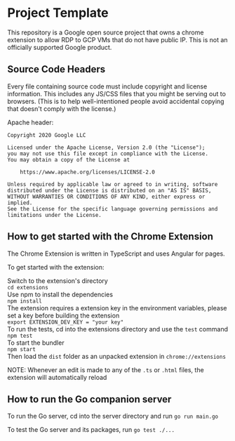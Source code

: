 
# Project Template

This repository is a Google open source project that owns a chrome extension
to allow RDP to GCP VMs that do not have public IP. This is not an officially
supported Google product. 


## Source Code Headers

Every file containing source code must include copyright and license
information. This includes any JS/CSS files that you might be serving out to
browsers. (This is to help well-intentioned people avoid accidental copying that
doesn't comply with the license.)

Apache header:

    Copyright 2020 Google LLC

    Licensed under the Apache License, Version 2.0 (the "License");
    you may not use this file except in compliance with the License.
    You may obtain a copy of the License at

        https://www.apache.org/licenses/LICENSE-2.0

    Unless required by applicable law or agreed to in writing, software
    distributed under the License is distributed on an "AS IS" BASIS,
    WITHOUT WARRANTIES OR CONDITIONS OF ANY KIND, either express or implied.
    See the License for the specific language governing permissions and
    limitations under the License.


## How to get started with the Chrome Extension  
The Chrome Extension is written in TypeScript and uses Angular for pages.

To get started with the extension:  

Switch to the extension's directory  
`cd extensions`  
Use npm to install the dependencies  
`npm install`  
The extension requires a extension key in the environment variables, please set a key before building the extension  
`export EXTENSION_DEV_KEY = "your key"`  
To run the tests, cd into the extensions directory and use the `test` command  
`npm test`  
To start the bundler  
`npm start`  
Then load the `dist` folder as an unpacked extension in `chrome://extensions`  

NOTE: Whenever an edit is made to any of the `.ts` or `.html` files, the extension will automatically reload  

## How to run the Go companion server
To run the Go server, cd into the server directory and run `go run main.go`  

To test the Go server and its packages, run `go test ./...`
